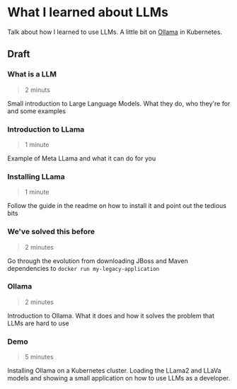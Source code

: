 # What I learned about LLMs

Talk about how I learned to use LLMs. A little bit on [Ollama](https://ollama.com/) in Kubernetes.

## Draft 

### What is a LLM

> 2 minuts

Small introduction to Large Language Models. What they do, who they're for and some examples

### Introduction to LLama

> 1 minute

Example of Meta LLama and what it can do for you

### Installing LLama

> 1 minute

Follow the guide in the readme on how to install it and point out the tedious bits

### We've solved this before

> 2 minutes

Go through the evolution from downloading JBoss and Maven dependencies to `docker run my-legacy-application`

### Ollama

> 2 minutes

Introduction to Ollama. What it does and how it solves the problem that LLMs are hard to use

### Demo

> 5 minutes

Installing Ollama on a Kubernetes cluster. Loading the LLama2 and LLaVa models and showing a small application
on how to use LLMs as a developer.
